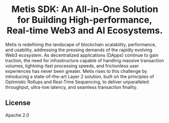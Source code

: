 <h1 align="center">Metis SDK: An All-in-One Solution for Building High-performance, Real-time Web3 and AI Ecosystems.</h1>

Metis is redefining the landscape of blockchain scalability, performance, and usability, addressing the pressing demands of the rapidly evolving Web3 ecosystem. As decentralized applications (DApps) continue to gain traction, the need for infrastructure capable of handling massive transaction volumes, lightning-fast processing speeds, and frictionless user experiences has never been greater. Metis rises to this challenge by introducing a state-of-the-art Layer 2 solution, built on the principles of Optimistic Rollups and Real-Time Sequencing, to deliver unparalleled throughput, ultra-low latency, and seamless transaction finality.

## License

Apache 2.0
